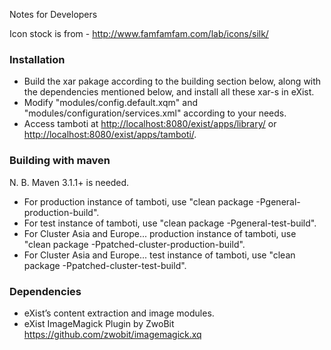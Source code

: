 Notes for Developers 

Icon stock is from - http://www.famfamfam.com/lab/icons/silk/


### Installation

* Build the xar pakage according to the building section below, along with the dependencies mentioned below, and install all these xar-s in eXist.
* Modify "modules/config.default.xqm" and "modules/configuration/services.xml" according to your needs. 
* Access tamboti at <http://localhost:8080/exist/apps/library/> or <http://localhost:8080/exist/apps/tamboti/>.


### Building with maven
N. B.  Maven 3.1.1+ is needed.
  
* For production instance of tamboti, use "clean package -Pgeneral-production-build".
* For test instance of tamboti, use "clean package -Pgeneral-test-build".
* For Cluster Asia and Europe... production instance of tamboti, use "clean package -Ppatched-cluster-production-build".  
* For Cluster Asia and Europe... test instance of tamboti, use "clean package -Ppatched-cluster-test-build".

### Dependencies
* eXist’s content extraction and image modules.
* eXist ImageMagick Plugin by ZwoBit https://github.com/zwobit/imagemagick.xq
